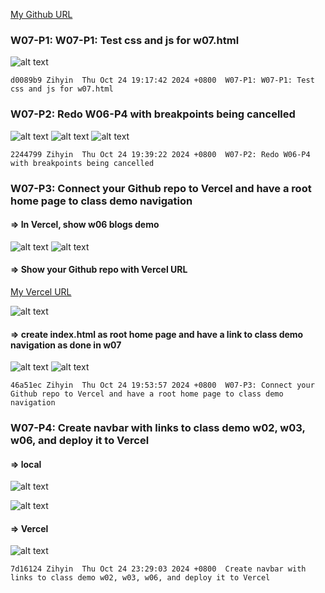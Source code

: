 [My Github URL](https://github.com/zihyinhsu/1131-sweb-demo-22)
### W07-P1: W07-P1: Test css and js for w07.html
![alt text](img/w07-p1.png)
```
d0089b9 Zihyin  Thu Oct 24 19:17:42 2024 +0800  W07-P1: W07-P1: Test css and js for w07.html
```

### W07-P2: Redo W06-P4 with breakpoints being cancelled
![alt text](img/w07-p2.png)
![alt text](img/w07-p3.png)
![alt text](img/w07-p4.png)

```
2244799 Zihyin  Thu Oct 24 19:39:22 2024 +0800  W07-P2: Redo W06-P4 with breakpoints being cancelled
```
### W07-P3: Connect your Github repo to Vercel and have a root home page to class demo navigation
#### => In Vercel, show w06 blogs demo

![alt text](img/w07-p5.png)
![alt text](img/w07-p6.png)

#### => Show your Github repo with Vercel URL

[My Vercel URL](https://1131-sweb-demo-22.vercel.app/)

![alt text](img/w07-p7.png)

#### => create index.html as root home page and have a link to class demo navigation as done in w07
![alt text](img/w07-p8.png)
![alt text](img/w07-p9.png)
```
46a51ec Zihyin  Thu Oct 24 19:53:57 2024 +0800  W07-P3: Connect your Github repo to Vercel and have a root home page to class demo navigation
```

### W07-P4: Create navbar with links to class demo w02, w03, w06, and deploy it to Vercel

#### => local
 
![alt text](img/w07-p10.png)

![alt text](img/w07-p11.png)

#### => Vercel

![alt text](img/w07-p12.png)

```
7d16124 Zihyin  Thu Oct 24 23:29:03 2024 +0800  Create navbar with links to class demo w02, w03, w06, and deploy it to Vercel
```